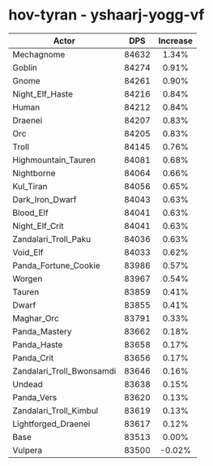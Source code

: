 # hov-tyran - yshaarj-yogg-vf
| Actor | DPS | Increase |
|---|:---:|:---:|
|Mechagnome|84632|1.34%|
|Goblin|84274|0.91%|
|Gnome|84261|0.90%|
|Night_Elf_Haste|84216|0.84%|
|Human|84212|0.84%|
|Draenei|84207|0.83%|
|Orc|84205|0.83%|
|Troll|84145|0.76%|
|Highmountain_Tauren|84081|0.68%|
|Nightborne|84064|0.66%|
|Kul_Tiran|84056|0.65%|
|Dark_Iron_Dwarf|84043|0.63%|
|Blood_Elf|84041|0.63%|
|Night_Elf_Crit|84041|0.63%|
|Zandalari_Troll_Paku|84036|0.63%|
|Void_Elf|84033|0.62%|
|Panda_Fortune_Cookie|83986|0.57%|
|Worgen|83967|0.54%|
|Tauren|83859|0.41%|
|Dwarf|83855|0.41%|
|Maghar_Orc|83791|0.33%|
|Panda_Mastery|83662|0.18%|
|Panda_Haste|83658|0.17%|
|Panda_Crit|83656|0.17%|
|Zandalari_Troll_Bwonsamdi|83646|0.16%|
|Undead|83638|0.15%|
|Panda_Vers|83620|0.13%|
|Zandalari_Troll_Kimbul|83619|0.13%|
|Lightforged_Draenei|83617|0.12%|
|Base|83513|0.00%|
|Vulpera|83500|-0.02%|
